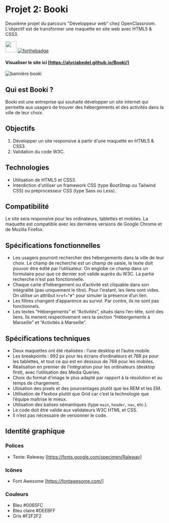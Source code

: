 # Projet 2: Booki
Deuxième projet du parcours "Développeur web" chez OpenClassroom. L'objectif est de transformer une maquette en site web avec HTML5 & CSS3.

<img src="https://user-images.githubusercontent.com/98737248/217825346-0de37e2b-cc12-47e5-9576-6e692255e834.svg" style="height:35px;"> [![forthebadge](https://forthebadge.com/images/badges/powered-by-coffee.svg)](https://forthebadge.com)

#### Visualiser le site ici [https://alyciabedel.github.io/Booki/]

![bannière booki](https://user-images.githubusercontent.com/98737248/217827698-1734f038-3bc9-4cbc-bb21-09cdf6acf8f1.png)


## Qui est Booki ?
Booki est une entreprise qui souhaite développer un site internet qui permette aux usagers de trouver des hébergements et des activités dans la ville de leur choix.

## Objectifs
1. Développer un site responsive à partir d'une maquette en HTML5 & CSS3.
2. Validation du code W3C.

## Technologies
- Utilisation de HTML5 et CSS3. 
- Interdiction d'utiliser un framework CSS (type BootStrap ou Tailwind CSS) ou préprocesseur CSS (type Sass ou Less).

## Compatibilité
Le site sera responsive pour les ordinateurs, tablettes et mobiles. La maquette est compatible avec les dernières versions de Google Chrome et de Mozilla Firefox.

## Spécifications fonctionnelles
- Les usagers pourront rechercher des hébergements dans la ville de leur choix. Le champ de recherche est un champ de saisie, le texte doit pouvoir être édité par l’utilisateur. On englobe ce champ dans un formulaire pour que ce dernier soit valide auprès du W3C. La partie recherche n'est pas fonctionnelle.
- Chaque carte d’hébergement ou d’activité est cliquable dans son intégralité (pas uniquement le titre). Pour l’instant, les liens sont vides. On utilise un attribut `href=”#”` pour simuler la présence d’un lien.
- Les filtres changent d’apparence au survol. Par contre, ils ne sont pas fonctionnels.
- Les textes “Hébergements” et “Activités”, situés dans l’en-tête, sont des liens. Ils menent respectivement vers la section “Hébergements à Marseille” et “Activités à Marseille”.

## Spécifications techniques
- Deux maquettes ont été réalisées : l’une desktop et l’autre mobile. 
- Les breakpoints : 992 px pour les écrans d’ordinateurs et 768 px pour les tablettes, et tout ce qui est en dessous de 768 pour les mobiles.
- Réalisation en premier de l’intégration pour les ordinateurs (desktop first), avec l’utilisation des Media Queries.
- Choix du format d'image le plus adapté par rapport à la résolution et au temps de chargement.
- Utiisation des pixels et des pourcentages plutôt que les REM et les EM.
- Utilisation de Flexbox plutôt que Grid car c’est la technologie que l’équipe maîtrise le mieux.
- Utilisation des balises sémantiques (type `main`, `header`, `nav`, etc.).
- Le code doit être valide aux validateurs W3C HTML et CSS.
- Il n’est pas nécessaire de versionner le code.

## Identité graphique
### Polices
- Texte: Raleway [https://fonts.google.com/specimen/Raleway]

### Icônes
- Font Awesome [https://fontawesome.com/]

### Couleurs
- Bleu #0065FC 
- Bleu claire #DEEBFF 
- Gris #F2F2F2
